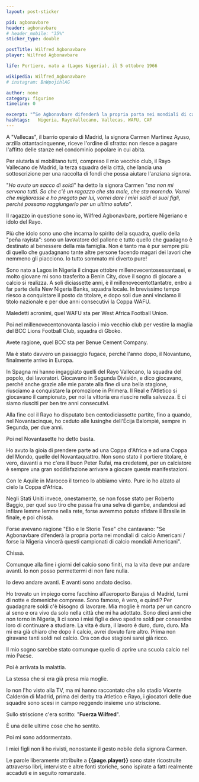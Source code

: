 ```yaml
---
layout: post-sticker

pid: agbonavbare
header: agbonavbare
# header_mobile: "35%"
sticker_type: double

postTitle: Wilfred Agbonavbare
player: Wilfred Agbonavbare

life: Portiere, nato a (Lagos Nigeria), il 5 ottobre 1966

wikipedia: Wilfred_Agbonavbare
# instagram: BnWpojihlAG

author: none
category: figurine
timeline: 0

excerpt: "“Se Agbonavbare difenderà la propria porta nei mondiali di calcio Americani, forse la Nigeria vincerà questi campionati di calcio mondiali Americani” (Elio e lo storie tese)"
hashtags:   Nigeria, RayoVallecano, Vallecas, WAFU, CAF
---
```

A "Vallecas", il barrio operaio di Madrid, la signora Carmen Martinez Ayuso, arzilla ottantacinquenne, riceve l'ordine di sfratto: non riesce a pagare l'affitto delle stanze nel condominio popolare in cui abita.

Per aiutarla si mobilitano tutti, compreso il mio vecchio club, il Rayo Vallecano de Madrid, la terza squadra della città, che lancia una sottoscrizione per una raccolta di fondi che possa aiutare l'anziana signora.

"_Ho avuto un sacco di soldi_" ha detto la signora Carmen "_ma non mi servono tutti. So che c'è un ragazzo che sta male, che sta morendo. Vorrei che migliorasse e ho pregato per lui, vorrei dare i miei soldi ai suoi figli, perché possano raggiungerlo per un ultimo saluto_".

Il ragazzo in questione sono io, Wilfred Agbonavbare, portiere Nigeriano e idolo del Rayo.

Più che idolo sono uno che incarna lo spirito della squadra, quello della "peña rayista": sono un lavoratore del pallone e tutto quello che guadagno è destinato al benessere della mia famiglia. Non è tanto ma è pur sempre più di quello che guadagnano tante altre persone facendo magari dei lavori che nemmeno gli piacciono. Io tutto sommato mi diverto pure!

Sono nato a Lagos in Nigeria il cinque ottobre millenovecentosessantasei, e molto giovane mi sono trasferito a Benin City, dove il sogno di giocare a calcio si realizza. A soli diciassette anni, è il millenovecentottantatre, entro a far parte della New Nigeria Banks, squadra locale. In brevissimo tempo riesco a conquistare il posto da titolare, e dopo soli due anni vinciamo il titolo nazionale e per due anni consecutivi la Coppa WAFU.

Maledetti acronimi, quel WAFU sta per West Africa Football Union.

Poi nel millenovecentonovanta lascio i mio vecchio club per vestire la maglia del BCC Lions Football Club, squadra di Gboko.

Avete ragione, quel BCC sta per Benue Cement Company.

Ma è stato davvero un passaggio fugace, perché l'anno dopo, il Novantuno, finalmente arrivo in Europa.

In Spagna mi hanno ingaggiato quelli del Rayo Vallecano, la squadra del popolo, dei lavoratori. Giocavano in Segunda División, e dico giocavano, perché anche grazie alle mie parate alla fine di una bella stagione, riusciamo a conquistare la promozione in Primera. Il Real e l'Atletico si giocavano il campionato, per noi la vittoria era riuscire nella salvezza. E ci siamo riusciti per ben tre anni consecutivi.

Alla fine col il Rayo ho disputato ben centodiciassette partite, fino a quando, nel Novantacinque, ho ceduto alle lusinghe dell'Écija Balompié, sempre in Segunda, per due anni.

Poi nel Novantasette ho detto basta.

Ho avuto la gioia di prendere parte ad una Coppa d'Africa e ad una Coppa del Mondo, quelle del Novantaquattro. Non sono stato il portiere titolare, è vero, davanti a me c'era il buon Peter Rufai, ma credetemi, per un calciatore è sempre una gran soddisfazione arrivare a giocare queste manifestazioni.

Con le Aquile in Marocco il torneo lo abbiamo vinto. Pure io ho alzato al cielo la Coppa d'Africa.

Negli Stati Uniti invece, onestamente, se non fosse stato per Roberto Baggio, per quel suo tiro che passa fra una selva di gambe, andandosi ad infilare lemme lemme nella rete, forse avremmo potuto sfidare il Brasile in finale, e poi chissà.

Forse avevano ragione "Elio e le Storie Tese" che cantavano: "Se Agbonavbare difenderà la propria porta nei mondiali di calcio Americani / forse la Nigeria vincerà questi campionati di calcio mondiali Americani".

Chissà.

Comunque alla fine i giorni del calcio sono finiti, ma la vita deve pur andare avanti. Io non posso permettermi di non fare nulla.

Io devo andare avanti. E avanti sono andato deciso.

Ho trovato un impiego come facchino all’aeroporto Barajas di Madrid, turni di notte e domeniche comprese. Sono famoso, è vero, e quindi? Per guadagnare soldi c'è bisogno di lavorare. Mia moglie è morta per un cancro al seno e ora vivo da solo nella città che mi ha adottato. Sono dieci anni che non torno in Nigeria, lì ci sono i miei figli e devo spedire soldi per consentire loro di continuare a studiare. La vita è dura, il lavoro è duro, duro, duro. Ma mi era già chiaro che dopo il calcio, avrei dovuto fare altro. Prima non giravano tanti soldi nel calcio. Ora con due stagioni sarei già ricco.

Il mio sogno sarebbe stato comunque quello di aprire una scuola calcio nel mio Paese.

Poi è arrivata la malattia.

La stessa che si era già presa mia moglie.

Io non l'ho visto alla TV, ma mi hanno raccontato che allo stadio Vicente Calderón di Madrid, prima del derby tra Atletico e Rayo, i giocatori delle due squadre sono scesi in campo reggendo insieme uno striscione.

Sullo striscione c'era scritto: "**Fuerza Wilfred**".

È una delle ultime cose che ho sentito.

Poi mi sono addormentato.

I miei figli non li ho rivisti, nonostante il gesto nobile della signora Carmen.

<div class="post-disclaimer">Le parole liberamente attribuite a <b>{{page.player}}</b> sono state ricostruite attraverso libri, interviste e altre fonti storiche, sono ispirate a fatti realmente accaduti e in seguito romanzate.</div>
